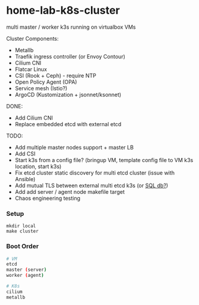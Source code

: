 # home-lab-k8s-cluster

multi master / worker k3s running on virtualbox VMs

Cluster Components:

- Metallb
- Traefik ingress controller (or Envoy Contour)
- Cilium CNI
- Flatcar Linux
- CSI (Rook + Ceph) - require NTP
- Open Policy Agent (OPA)
- Service mesh (Istio?)
- ArgoCD (Kustomization + jsonnet/ksonnet)

DONE:
- Add Cilium CNI
- Replace embedded etcd with external etcd


TODO:

- Add multiple master nodes support + master LB
- Add CSI
- Start k3s from a config file? (bringup VM, template config file to VM k3s location, start k3s)
- Fix etcd cluster static discovery for multi etcd cluster (issue with Ansible)
- Add mutual TLS between external multi etcd k3s (or [SQL db?](https://learnk8s.io/etcd-kubernetes#:~:text=of%20watch%20queries.-,Replacing%20etcd,-etcd%20works%20terrifically)) 
- Add add server / agent node makefile target
- Chaos engineering testing


### Setup
```
mkdir local
make cluster
```


### Boot Order
```bash
# VM
etcd
master (server)
worker (agent)

# K8s
cilium
metallb

```